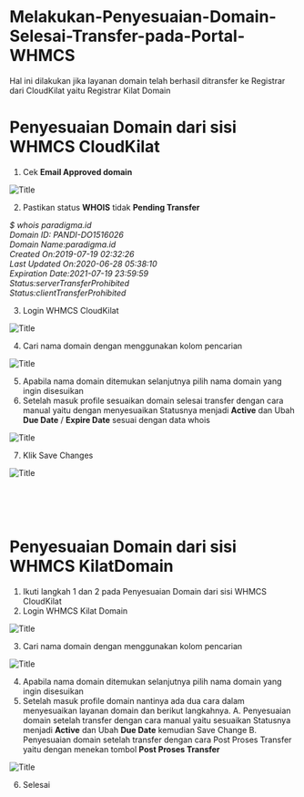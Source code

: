 # Melakukan-Penyesuaian-Domain-Selesai-Transfer-pada-Portal-WHMCS
Hal ini dilakukan jika layanan domain telah berhasil ditransfer ke Registrar dari CloudKilat yaitu Registrar Kilat Domain

# Penyesuaian Domain dari sisi WHMCS CloudKilat
1. Cek **Email Approved domain**

![Title](https://obiedata1.s3-id-jkt-1.kilatstorage.id/Gambar%201.png)

2. Pastikan status **WHOIS** tidak **Pending Transfer**

*$ whois paradigma.id*<br>
*Domain ID: PANDI-DO1516026*<br>
*Domain Name:paradigma.id*<br>
*Created On:2019-07-19 02:32:26*<br>
*Last Updated On:2020-06-28 05:38:10*<br>
*Expiration Date:2021-07-19 23:59:59*<br>
*Status:serverTransferProhibited*<br>
*Status:clientTransferProhibited*<br>

3. Login WHMCS CloudKilat

![Title](http://obiedata1.s3-id-jkt-1.kilatstorage.id/login%20whmcs%20CK.png)

4. Cari nama domain dengan menggunakan kolom pencarian

![Title](https://obiedata1.s3-id-jkt-1.kilatstorage.id/Pending%20Transfer.png)

5. Apabila nama domain ditemukan selanjutnya pilih nama domain yang ingin disesuikan
6. Setelah masuk profile sesuaikan domain selesai transfer dengan cara manual yaitu dengan menyesuaikan Statusnya menjadi **Active** dan Ubah **Due Date** / **Expire Date** sesuai dengan data whois 

![Title](https://obiedata1.s3-id-jkt-1.kilatstorage.id/gambar%202.png)

7. Klik Save Changes

![Title](https://obiedata1.s3-id-jkt-1.kilatstorage.id/Save%20Changes.png)

<br>
<br>
<br>

# Penyesuaian Domain dari sisi WHMCS KilatDomain
1. Ikuti langkah 1 dan 2 pada Penyesuaian Domain dari sisi WHMCS CloudKilat
2. Login WHMCS Kilat Domain

![Title](https://tes.s3-id-jkt-1.kilatstorage.id/PO%20KD/kd01.png)

3. Cari nama domain dengan menggunakan kolom pencarian

![Title](http://obiedata1.s3-id-jkt-1.kilatstorage.id/search.png)

4. Apabila nama domain ditemukan selanjutnya pilih nama domain yang ingin disesuikan
5. Setelah masuk profile domain nantinya ada dua cara dalam menyesuaikan layanan domain dan berikut langkahnya.
A. Penyesuaian domain setelah transfer dengan cara manual yaitu sesuaikan Statusnya menjadi **Active** dan Ubah **Due Date** kemudian Save Change
B. Penyesuaian domain setelah transfer dengan cara Post Proses Transfer yaitu dengan menekan tombol **Post Proses Transfer**

![Title](https://obiedata1.s3-id-jkt-1.kilatstorage.id/kb2.jpg)

6. Selesai
